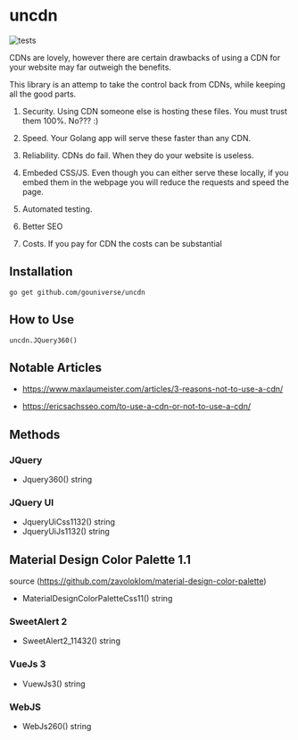 # uncdn

![tests](https://github.com/gouniverse/uncdn/workflows/tests/badge.svg)

CDNs are lovely, however there are certain drawbacks of using a CDN for your website may far outweigh the benefits.

This library is an attemp to take the control back from CDNs, while keeping all the good parts.

1. Security. Using CDN someone else is hosting these files. You must trust them 100%. No??? :)

2. Speed. Your Golang app will serve these faster than any CDN.

3. Reliability. CDNs do fail. When they do your website is useless.

4. Embeded CSS/JS. Even though you can either serve these locally, if you embed them in the webpage you will reduce the requests and speed the page.

5. Automated testing.

6. Better SEO

7. Costs. If you pay for CDN the costs can be substantial

## Installation

```
go get github.com/gouniverse/uncdn
```

## How to Use

```golang
uncdn.JQuery360()
```

## Notable Articles

- https://www.maxlaumeister.com/articles/3-reasons-not-to-use-a-cdn/

- https://ericsachsseo.com/to-use-a-cdn-or-not-to-use-a-cdn/

## Methods

### JQuery

- Jquery360() string

### JQuery UI

- JqueryUiCss1132() string
- JqueryUiJs1132() string

## Material Design Color Palette 1.1 
source (https://github.com/zavoloklom/material-design-color-palette)

- MaterialDesignColorPaletteCss11() string

### SweetAlert 2

- SweetAlert2_11432() string

### VueJs 3

- VuewJs3() string

### WebJS

- WebJs260() string

